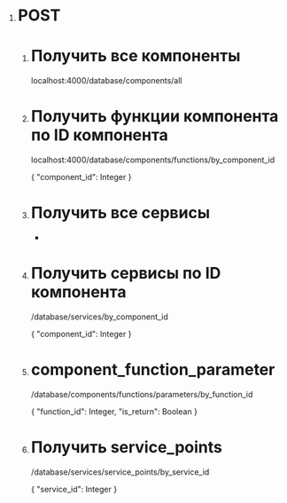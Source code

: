 1. # POST
	1. # Получить все компоненты

		localhost:4000/database/components/all

	2. # Получить функции компонента по ID компонента

		localhost:4000/database/components/functions/by_component_id

		{
			"component_id": Integer
		}

	3. # Получить все сервисы

		-

	4. # Получить сервисы по ID компонента

		/database/services/by_component_id

		{
			"component_id": Integer
		}

	5. # component_function_parameter

		/database/components/functions/parameters/by_function_id

		{
			"function_id": Integer, 
			"is_return": Boolean
		}

	6. # Получить service_points

		/database/services/service_points/by_service_id

		{
			"service_id": Integer
		}
